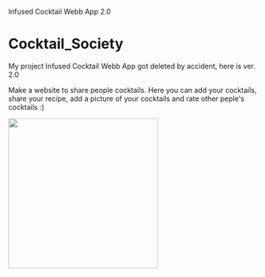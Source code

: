Infused Cocktail Webb App 2.0

# Cocktail_Society
My project Infused Cocktail Webb App got deleted by accident, here is ver. 2.0

Make a website to share people cocktails. Here you can add your cocktails, share your recipe, add a picture of your cocktails and rate other peple's cocktails :)

<img src="images/homepage.png" width="300">
